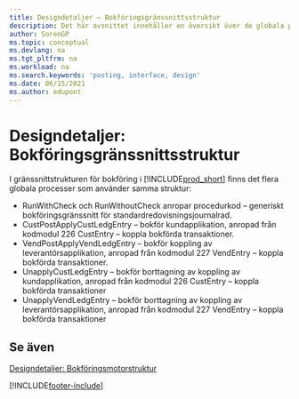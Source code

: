 ```yaml
---
title: Designdetaljer – Bokföringsgränssnittsstruktur
description: Det här avsnittet innehåller en översikt över de globala procedurerna och designdetaljer i bokföringsgränssnittsstruktur.
author: SorenGP
ms.topic: conceptual
ms.devlang: na
ms.tgt_pltfrm: na
ms.workload: na
ms.search.keywords: 'posting, interface, design'
ms.date: 06/15/2021
ms.author: edupont
---
```

# <a name="design-details-posting-interface-structure"></a>Designdetaljer: Bokföringsgränssnittsstruktur
I gränssnittstrukturen för bokföring i [!INCLUDE[prod_short](includes/prod_short.md)] finns det flera globala processer som använder samma struktur:  
  
* RunWithCheck och RunWithoutCheck anropar procedurkod – generiskt bokföringsgränssnitt för standardredovisningsjournalrad.  
* CustPostApplyCustLedgEntry – bokför kundapplikation, anropad från kodmodul 226 CustEntry – koppla bokförda transaktioner.  
* VendPostApplyVendLedgEntry – bokför koppling av leverantörsapplikation, anropad från kodmodul 227 VendEntry – koppla bokförda transaktioner.  
* UnapplyCustLedgEntry – bokför borttagning av koppling av kundapplikation, anropad från kodmodul 226 CustEntry – koppla bokförda transaktioner  
* UnapplyVendLedgEntry – bokför borttagning av koppling av leverantörsapplikation, anropad från kodmodul 227 VendEntry – koppla bokförda transaktioner  
  
## <a name="see-also"></a>Se även
[Designdetaljer: Bokföringsmotorstruktur](design-details-posting-engine-structure.md)

[!INCLUDE[footer-include](includes/footer-banner.md)]
